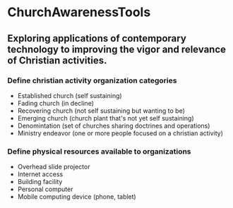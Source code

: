 # ChurchAwarenessTools
## Exploring applications of contemporary technology to improving the vigor and relevance of Christian activities.
### Define christian activity organization categories
- Established church (self sustaining)
- Fading church (in decline)
- Recovering church (not self sustaining but wanting to be)
- Emerging church (church plant that's not yet self sustaining)
- Denomintation (set of churches sharing doctrines and operations)
- Ministry endeavor (one or more people focused on a christian activity)
### Define physical resources available to organizations
- Overhead slide projector
- Internet access
- Building facility
- Personal computer
- Mobile computing device (phone, tablet)
